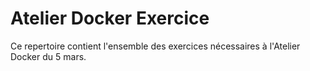 # Atelier Docker Exercice

Ce repertoire contient l'ensemble des exercices nécessaires à l'Atelier Docker du 5 mars.
